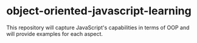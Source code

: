 # object-oriented-javascript-learning
This repository will capture JavaScript's capabilities in terms of OOP and will provide examples for each aspect.
